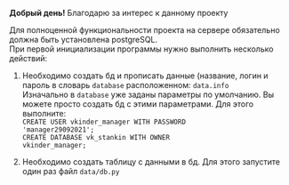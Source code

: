 **Добрый день!**
Благодарю за интерес к данному проекту

Для полноценной функциональности проекта на сервере обязательно
должна быть установлена postgreSQL.  
При первой инициализации программы нужно выполнить несколько действий:
1. Необходимо создать бд и прописать данные (название, логин и пароль в 
   словарь <code>database</code> расположенном: <code>data.info</code>   
   Изначально в <code>database</code> уже заданы параметры по умолчанию.
   Вы можете просто создать бд с этими параметрами.
   Для этого выполните:  
   <code>CREATE USER vkinder_manager WITH PASSWORD 'manager29092021';</code>   
   <code>CREATE DATABASE vk_stankin WITH OWNER vkinder_manager;</code>   

   

2. Необходимо создать таблицу с данными в бд.
Для этого запустите один раз файл <code>data/db.py</code>
